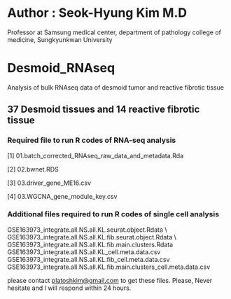 # Author : Seok-Hyung Kim M.D
Professor at Samsung medical center, department of pathology
college of medicine, Sungkyunkwan University

# Desmoid_RNAseq
Analysis of bulk RNAseq data of desmoid tumor and reactive fibrotic tissue

## 37 Desmoid tissues and 14 reactive fibrotic tissue
### Required file to run R codes of RNA-seq analysis
[1] 01.batch_corrected_RNAseq_raw_data_and_metadata.Rda

[2] 02.bwnet.RDS

[3] 03.driver_gene_ME16.csv

[4] 03.WGCNA_gene_module_key.csv

### Additional files required to run R codes of single cell analysis
GSE163973_integrate.all.NS.all.KL.seurat.object.Rdata \\
GSE163973_integrate.all.NS.all.KL.fib.seurat.object.Rdata \\
GSE163973_integrate.all.NS.all.KL.fib.main.clusters.Rdata
GSE163973_integrate.all.NS.all.KL_cell.meta.data.csv
GSE163973_integrate.all.NS.all.KL.fib_cell.meta.data.csv
GSE163973_integrate.all.NS.all.KL.fib.main.clusters_cell.meta.data.csv

please contact platoshkim@gmail.com to get these files. Please, Never hesitate and I will respond within 24 hours. 
